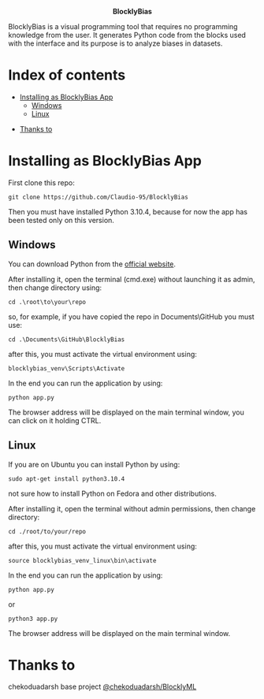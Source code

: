 <p align="center">
<strong>BlocklyBias</strong>
</p>

BlocklyBias is a visual programming tool that requires no programming knowledge from the user. It generates Python code from the blocks used with the interface and its purpose is to analyze biases in datasets.

<!-- Read the ![UserGuide.md](https://github.com/chekoduadarsh/BlocklyML/blob/main/UserGuide.md) for further info. -->


<!-- In the Example given below we will train a random forest for Iris Dataset.


https://user-images.githubusercontent.com/26855534/174473003-488f675f-50a0-48f1-9ef0-81987bd21166.mp4 -->

# Index of contents

- [Installing as BlocklyBias App](#installing-as-blocklybias-app)
    -  [Windows](#windows)
    -  [Linux](#linux)
   <!-- - [Flask Method](#flask-method) -->
<!--- [UI Features](#ui-features)
  - [Shortcuts](#shortcuts)
  - [Dataframe Viewer](#dataframe-viewer)
  - [Download Code](#download-code)
- [Contribute](#contribute)
    - [This repo welcomes any kind of contributions :pray:](#this-repo-welcomes-any-kind-of-contributions-pray)
- [License](#license) -->
- [Thanks to](#thanks-to)
# Installing as BlocklyBias App
First clone this repo:

```shell
git clone https://github.com/Claudio-95/BlocklyBias
```
Then you must have installed Python 3.10.4, because for now the app has been tested only on this version.

## Windows

You can download Python from the [official website](https://www.python.org/downloads/release/python-3104/).

After installing it, open the terminal (cmd.exe) without launching it as admin, then change directory using:

```shell
cd .\root\to\your\repo
```
so, for example, if you have copied the repo in Documents\GitHub you must use:

```shell
cd .\Documents\GitHub\BlocklyBias
```
after this, you must activate the virtual environment using:

```shell
blocklybias_venv\Scripts\Activate
```

<!-- After cloning the repo you can either follow the Flask Method

### Flask Method

Install the requirements from `requirements.txt` with the following command

```shell
pip install -r requirements.txt 
``` -->

In the end you can run the application by using:

```shell
python app.py
```
The browser address will be displayed on the main terminal window, you can click on it holding CTRL.

## Linux

If you are on Ubuntu you can install Python by using:

```shell
sudo apt-get install python3.10.4
```

not sure how to install Python on Fedora and other distributions.

After installing it, open the terminal without admin permissions, then change directory:

```shell
cd ./root/to/your/repo
```
after this, you must activate the virtual environment using:

```shell
source blocklybias_venv_linux\bin\activate
```

In the end you can run the application by using:

```shell
python app.py
```

or

```shell
python3 app.py
```

The browser address will be displayed on the main terminal window.


<!-- Simple as that :man_shrugging:

# UI Features

## Shortcuts
You can find these buttons in the top right corner of the application. Their functionality as follows

1. Download XML Layout
2. Upload XML layout
3. Copy Code
4. Launch Google Colab
5. Delete
6. Run (Not Supported Yet!!)

<img src="https://github.com/chekoduadarsh/BlocklyML/blob/main/media/butttons.png" alt="drawing" width="500"/>

## Dataframe Viewer
Blockly support complete html view of the DataFrame. This can be accessed by view option in the navigation bar

<img src="https://github.com/chekoduadarsh/BlocklyML/blob/main/media/DatasetView.png" alt="drawing" width="500"/>


## Download Code
Blockly support both .py and .ipynb formats. You can download the code from the download option in the navigation bar

<img src="https://github.com/chekoduadarsh/BlocklyML/blob/main/media/DownloadView.png" alt="drawing" width="200"/>

# Contribute

If you find any error or need support please raise a issue. If you think you can add a feature, or help solve a bug please raise a PR

### This repo welcomes any kind of contributions :pray: 

Feel free to adapt it criticize it and support it the way you like!!

Read : [CONTRIBUTING.md](./CONTRIBUTING.md)


# License
[Apache License, Version 2.0](https://www.apache.org/licenses/LICENSE-2.0) -->


# Thanks to
chekoduadarsh base project [@chekoduadarsh/BlocklyML](https://github.com/chekoduadarsh/BlocklyML)


<!-- [!["Buy Me A Coffee"](https://www.buymeacoffee.com/assets/img/custom_images/orange_img.png)](https://www.buymeacoffee.com/chekoduadarsh) -->
